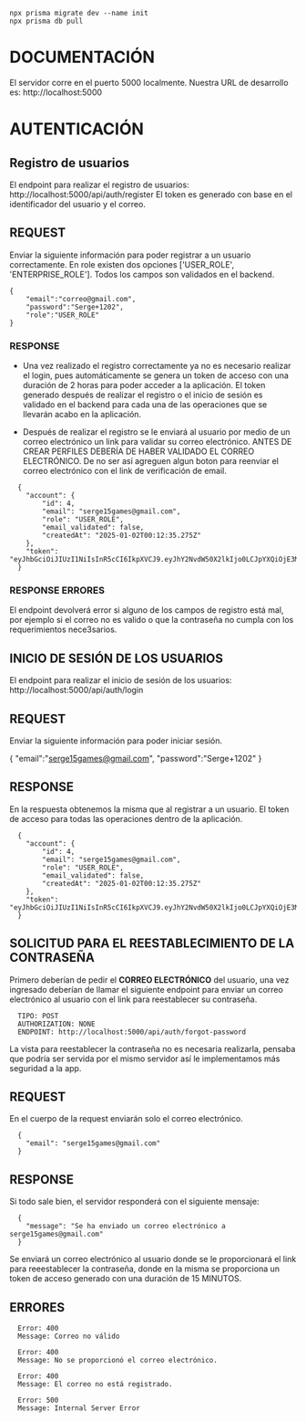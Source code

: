 ```
npx prisma migrate dev --name init
npx prisma db pull

```

# DOCUMENTACIÓN

El servidor corre en el puerto 5000 localmente.
Nuestra URL de desarrollo es: http://localhost:5000

# AUTENTICACIÓN
## Registro de usuarios
El endpoint para realizar el registro de usuarios:
http://localhost:5000/api/auth/register
El token es generado con base en el identificador del usuario y el correo.
## REQUEST
Enviar la siguiente información para poder registrar a un usuario correctamente. 
En role existen dos opciones ['USER_ROLE', 'ENTERPRISE_ROLE'].
Todos los campos son validados en el backend.
```
{
    "email":"correo@gmail.com",
    "password":"Serge+1202",
    "role":"USER_ROLE"
}

```

### RESPONSE
* Una vez realizado el registro correctamente ya no es necesario realizar el login, pues automáticamente se genera
un token de acceso con una duración de 2 horas para poder acceder a la aplicación.  El token generado después de realizar el registro o el inicio de sesión es validado en el backend para cada una de las operaciones que se llevarán acabo en la aplicación.

* Después de realizar el registro se le enviará al usuario por medio de un correo electrónico un link para validar su correo electrónico. ANTES DE CREAR PERFILES DEBERÍA DE HABER VALIDADO EL CORREO ELECTRÓNICO. De no ser así agreguen algun boton para reenviar el correo electrónico con el link de verificación de email.

```
  {
    "account": {
        "id": 4,
        "email": "serge15games@gmail.com",
        "role": "USER_ROLE",
        "email_validated": false,
        "createdAt": "2025-01-02T00:12:35.275Z"
    },
    "token": "eyJhbGciOiJIUzI1NiIsInR5cCI6IkpXVCJ9.eyJhY2NvdW50X2lkIjo0LCJpYXQiOjE3MzU3NzY3NT"
  }
```
### RESPONSE ERRORES
El endpoint devolverá error si alguno de los campos de registro está mal, por ejemplo si el correo no es valido 
o que la contraseña no cumpla con los requerimientos nece3sarios.

## INICIO DE SESIÓN DE LOS USUARIOS
El endpoint para realizar el inicio de sesión de los usuarios: http://localhost:5000/api/auth/login

## REQUEST 
Enviar la siguiente información para poder iniciar sesión.

{
    "email":"serge15games@gmail.com",
    "password":"Serge+1202"
}

## RESPONSE
En la respuesta obtenemos la misma que al registrar a un usuario. El token de acceso 
para todas las operaciones dentro de la aplicación.


```
  {
    "account": {
        "id": 4,
        "email": "serge15games@gmail.com",
        "role": "USER_ROLE",
        "email_validated": false,
        "createdAt": "2025-01-02T00:12:35.275Z"
    },
    "token": "eyJhbGciOiJIUzI1NiIsInR5cCI6IkpXVCJ9.eyJhY2NvdW50X2lkIjo0LCJpYXQiOjE3MzU3NzY3NT"
  }
```

## SOLICITUD PARA EL REESTABLECIMIENTO DE LA CONTRASEÑA

Primero deberían de pedir el **CORREO ELECTRÓNICO** del usuario, una vez ingresado deberían de llamar el siguiente endpoint para enviar un correo electrónico al usuario con el link para reestablecer su contraseña. 

```
  TIPO: POST
  AUTHORIZATION: NONE
  ENDPOINT: http://localhost:5000/api/auth/forgot-password
```

La vista para reestablecer la contraseña no es necesaria realizarla, pensaba que podría ser servida por el mismo servidor así le implementamos más seguridad a la app.

## REQUEST
En el cuerpo de la request enviarán solo el correo electrónico.

```
  {
    "email": "serge15games@gmail.com"
  }
```

## RESPONSE
Si todo sale bien, el servidor responderá con el siguiente mensaje:

```
  {
    "message": "Se ha enviado un correo electrónico a serge15games@gmail.com"
  }
```

Se enviará un correo electrónico al usuario donde se le proporcionará el link para reeestablecer la contraseña,
donde en la misma se proporciona un token de acceso generado con una duración de 15 MINUTOS.

## ERRORES
```
  Error: 400
  Message: Correo no válido

  Error: 400
  Message: No se proporcionó el correo electrónico.

  Error: 400
  Message: El correo no está registrado.

  Error: 500
  Message: Internal Server Error
```



